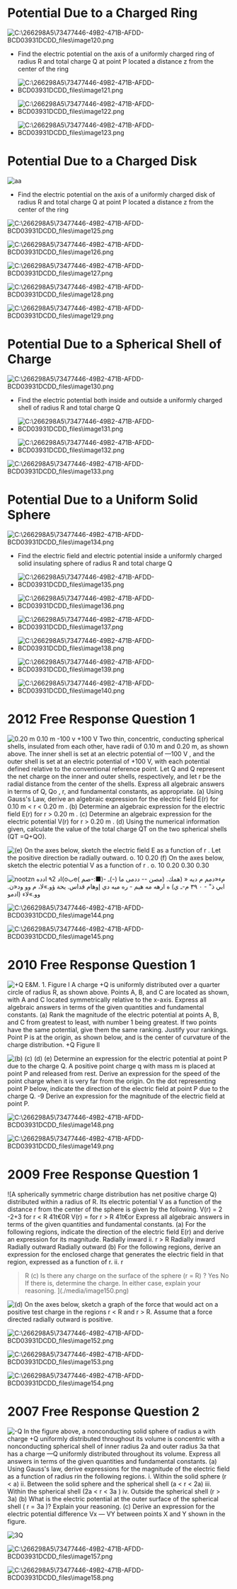 # Potential Due to a Charged Ring

 ![C:\\266298A5\\73477446-49B2-471B-AFDD-BCD03931DCDD\_files\\image120.png](./media/image120.png)

  -  Find the electric potential on the axis of a uniformly charged
     ring of radius R and total charge Q at point P located a distance
     z from the center of the
     ring

  -  ![C:\\266298A5\\73477446-49B2-471B-AFDD-BCD03931DCDD\_files\\image121.png](./media/image121.png)

  -  ![C:\\266298A5\\73477446-49B2-471B-AFDD-BCD03931DCDD\_files\\image122.png](./media/image122.png)

  -  ![C:\\266298A5\\73477446-49B2-471B-AFDD-BCD03931DCDD\_files\\image123.png](./media/image123.png)

# Potential Due to a Charged Disk

 ![aa ](./media/image124.png)

  -  Find the electric potential on the axis of a uniformly charged
     disk of radius R and total charge Q at point P located a distance
     z from the center of the
 ring

 ![C:\\266298A5\\73477446-49B2-471B-AFDD-BCD03931DCDD\_files\\image125.png](./media/image125.png)
 
 ![C:\\266298A5\\73477446-49B2-471B-AFDD-BCD03931DCDD\_files\\image126.png](./media/image126.png)
 
 ![C:\\266298A5\\73477446-49B2-471B-AFDD-BCD03931DCDD\_files\\image127.png](./media/image127.png)
 
 ![C:\\266298A5\\73477446-49B2-471B-AFDD-BCD03931DCDD\_files\\image128.png](./media/image128.png)
 
 ![C:\\266298A5\\73477446-49B2-471B-AFDD-BCD03931DCDD\_files\\image129.png](./media/image129.png)

# Potential Due to a Spherical Shell of Charge

 ![C:\\266298A5\\73477446-49B2-471B-AFDD-BCD03931DCDD\_files\\image130.png](./media/image130.png)

  -  Find the electric potential both inside and outside a uniformly
     charged shell of radius R and total charge
     Q

  -  ![C:\\266298A5\\73477446-49B2-471B-AFDD-BCD03931DCDD\_files\\image131.png](./media/image131.png)

  -  ![C:\\266298A5\\73477446-49B2-471B-AFDD-BCD03931DCDD\_files\\image132.png](./media/image132.png)

 ![C:\\266298A5\\73477446-49B2-471B-AFDD-BCD03931DCDD\_files\\image133.png](./media/image133.png)

# Potential Due to a Uniform Solid Sphere

 ![C:\\266298A5\\73477446-49B2-471B-AFDD-BCD03931DCDD\_files\\image134.png](./media/image134.png)

  -  Find the electric field and electric potential inside a uniformly
     charged solid insulating sphere of radius R and total charge
     Q

  -  ![C:\\266298A5\\73477446-49B2-471B-AFDD-BCD03931DCDD\_files\\image135.png](./media/image135.png)

  -  ![C:\\266298A5\\73477446-49B2-471B-AFDD-BCD03931DCDD\_files\\image136.png](./media/image136.png)

  -  ![C:\\266298A5\\73477446-49B2-471B-AFDD-BCD03931DCDD\_files\\image137.png](./media/image137.png)

  -  ![C:\\266298A5\\73477446-49B2-471B-AFDD-BCD03931DCDD\_files\\image138.png](./media/image138.png)

  -  ![C:\\266298A5\\73477446-49B2-471B-AFDD-BCD03931DCDD\_files\\image139.png](./media/image139.png)

  -  ![C:\\266298A5\\73477446-49B2-471B-AFDD-BCD03931DCDD\_files\\image140.png](./media/image140.png)

# 2012 Free Response Question 1

 ![0.20 m 0.10 m -100 v +100 V Two thin, concentric, conducting
 spherical shells, insulated from each other, have radii of 0.10 m and
 0.20 m, as shown above. The inner shell is set at an electric
 potential of —100 V , and the outer shell is set at an electric
 potential of +100 V, with each potential defined relative to the
 conventional reference point. Let Q and Q represent the net charge on
 the inner and outer shells, respectively, and let r be the radial
 distance from the center of the shells. Express all algebraic answers
 in terms of Q, Qo , r, and fundamental constants, as appropriate. (a)
 Using Gauss's Law, derive an algebraic expression for the electric
 field E(r) for 0.10 m < r < 0.20 m . (b) Determine an algebraic
 expression for the electric field E(r) for r > 0.20 m . (c) Determine
 an algebraic expression for the electric potential V(r) for r > 0.20
 m . (d) Using the numerical information given, calculate the value of
 the total charge QT on the two spherical shells (QT =Q+QO).
 ](./media/image141.png)
 
 ![(e) On the axes below, sketch the electric field E as a function of
 r . Let the positive direction be radially outward. o. 10 0.20 (f) On
 the axes below, sketch the electric potential V as a function of r .
 o. 10 0.20 0.30 0.30 ](./media/image142.png)
 
 ![nootzn اد ٩2 ادده(oبe( مء«دمم م ديه « (همك. (مصن -- ددمى ما (-)ـ
 -(■:-صم ابي ذ" - ٠ ٣٩ م-ـ ي) ه ارهه مه هيم - ره ميه دي إوهام قداس.
 يحة ؤو.»لا، م وو ود«ن. وو.»لاء (ادمو
 ](./media/image143.png)
 
 ![C:\\266298A5\\73477446-49B2-471B-AFDD-BCD03931DCDD\_files\\image144.png](./media/image144.png)
 
 ![C:\\266298A5\\73477446-49B2-471B-AFDD-BCD03931DCDD\_files\\image145.png](./media/image145.png)

# 2010 Free Response Question 1

 ![+Q E\&M. 1. Figure I A charge +Q is uniformly distributed over a
 quarter circle of radius R, as shown above. Points A, B, and C are
 located as shown, with A and C located symmetrically relative to the
 x-axis. Express all algebraic answers in terms of the given quantities
 and fundamental constants. (a) Rank the magnitude of the electric
 potential at points A, B, and C from greatest to least, with number 1
 being greatest. If two points have the same potential, give them the
 same ranking. Justify your rankings. Point P is at the origin, as
 shown below, and is the center of curvature of the charge
 distribution. +Q Figure Il ](./media/image146.png)
 
 ![(b) (c) (d) (e) Determine an expression for the electric potential
 at point P due to the charge Q. A positive point charge q with mass m
 is placed at point P and released from rest. Derive an expression for
 the speed of the point charge when it is very far from the origin. On
 the dot representing point P below, indicate the direction of the
 electric field at point P due to the charge Q. -9 Derive an expression
 for the magnitude of the electric field at point P.
 ](./media/image147.png)
 
 ![C:\\266298A5\\73477446-49B2-471B-AFDD-BCD03931DCDD\_files\\image148.png](./media/image148.png)
 
 ![C:\\266298A5\\73477446-49B2-471B-AFDD-BCD03931DCDD\_files\\image149.png](./media/image149.png)

# 2009 Free Response Question 1

 ![A spherically symmetric charge distribution has net positive charge
 Q) distributed within a radius of R. Its electric potential V as a
 function of the distance r from the center of the sphere is given by
 the following. V(r) = 2 -2+3 for r < R 41t€0R V(r) = for r > R
 41t€or Express all algebraic answers in terms of the given
 quantities and fundamental constants. (a) For the following regions,
 indicate the direction of the electric field E(r) and derive an
 expression for its magnitude. Radially inward ii. r > R Radially
 inward Radially outward Radially outward (b) For the following
 regions, derive an expression for the enclosed charge that generates
 the electric field in that region, expressed as a function of r. ii. r
 > R (c) Is there any charge on the surface of the sphere (r = R) ?
 Yes No If there is, determine the charge. In either case, explain your
 reasoning. ](./media/image150.png)
 
 ![(d) On the axes below, sketch a graph of the force that would act on
 a positive test charge in the regions r < R and r > R. Assume that a
 force directed radially outward is positive.
 ](./media/image151.png)
 
 ![C:\\266298A5\\73477446-49B2-471B-AFDD-BCD03931DCDD\_files\\image152.png](./media/image152.png)
 
 ![C:\\266298A5\\73477446-49B2-471B-AFDD-BCD03931DCDD\_files\\image153.png](./media/image153.png)
 
 ![C:\\266298A5\\73477446-49B2-471B-AFDD-BCD03931DCDD\_files\\image154.png](./media/image154.png)

# 2007 Free Response Question 2 

 ![-Q In the figure above, a nonconducting solid sphere of radius a
 with charge +Q uniformly distributed throughout its volume is
 concentric with a nonconducting spherical shell of inner radius 2a and
 outer radius 3a that has a charge —Q uniformly distributed throughout
 its volume. Express all answers in terms of the given quantities and
 fundamental constants. (a) Using Gauss's law, derive expressions for
 the magnitude of the electric field as a function of radius rin the
 following regions. i. Within the solid sphere (r < a) ii. Between the
 solid sphere and the spherical shell (a < r < 2a) iii. Within the
 spherical shell (2a < r < 3a ) iv. Outside the spherical shell (r >
 3a) (b) What is the electric potential at the outer surface of the
 spherical shell ( r = 3a )? Explain your reasoning. (c) Derive an
 expression for the electric potential difference Vx — VY between
 points X and Y shown in the figure. ](./media/image155.png)
 
 ![3Q
 ](./media/image156.png)
 
 ![C:\\266298A5\\73477446-49B2-471B-AFDD-BCD03931DCDD\_files\\image157.png](./media/image157.png)
 
 ![C:\\266298A5\\73477446-49B2-471B-AFDD-BCD03931DCDD\_files\\image158.png](./media/image158.png)